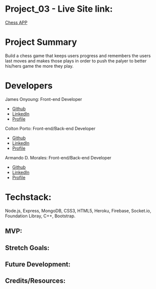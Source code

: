 # Project_03 - Live Site link: 
[Chess APP](https://shrouded-hamlet-77998.herokuapp.com/)

# Project Summary
Build a chess game that keeps users progress and remembers the users last moves and makes those plays in order to push the palyer to better his/hers game the more they play.

# Developers
James Onyoung: Front-end Developer
- [Github](https://github.com/jonyung1205)
- [LinkedIn](https://www.linkedin.com/in/jamesonyung/)
- [Profile](https://jonyung1205.github.io/james-portfolio-page/)

Colton Porto: Front-end/Back-end Developer  
- [Github](https://github.com/csporto23)
- [LinkedIn](https://www.linkedin.com/in/colton-porto-b4270a17b/)
- [Profile](https://csporto23.github.io/Bootstrap-Portfolio/)

Armando D. Morales: Front-end/Back-end Developer 
- [Github](https://github.com/amorales944)
- [LinkedIn](https://www.linkedin.com/in/armandodmorales/)
- [Profile](https://amorales944.github.io/portfolioNew.io/)

# Techstack:
Node.js, Express, MongoDB, CSS3, HTML5,
Heroku, Firebase, Socket.io, Foundation Libray, C++,
Bootstrap.

## MVP:


## Stretch Goals:


## Future Development:


## Credits/Resources:
